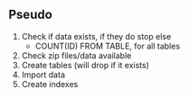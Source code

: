 Pseudo
----
1. Check if data exists, if they do stop else
    * COUNT(ID) FROM TABLE, for all tables
2. Check zip files/data available
3. Create tables (will drop if it exists)
4. Import data
5. Create indexes 


